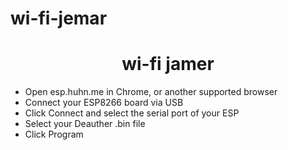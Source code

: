 # wi-fi-jemar
<h1 align="center">wi-fi jamer</h1>


- Open <a>esp.huhn.me</a> in Chrome, or another supported browser
- Connect your ESP8266 board via USB
- Click Connect and select the serial port of your ESP
- Select your Deauther .bin file
- Click Program
